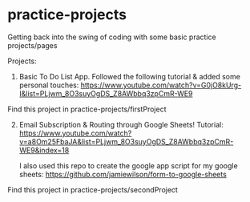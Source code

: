 # practice-projects
Getting back into the swing of coding with some basic practice projects/pages

Projects:
1. Basic To Do List App. Followed the following tutorial & added some personal touches:
    https://www.youtube.com/watch?v=G0jO8kUrg-I&list=PLjwm_8O3suyOgDS_Z8AWbbq3zpCmR-WE9
   
  Find this project in practice-projects/firstProject

2. Email Subscription & Routing through Google Sheets!
    Tutorial: https://www.youtube.com/watch?v=a8Om25FbaJA&list=PLjwm_8O3suyOgDS_Z8AWbbq3zpCmR-WE9&index=18
    
    I also used this repo to create the google app script for my google sheets: https://github.com/jamiewilson/form-to-google-sheets

  Find this project in practice-projects/secondProject